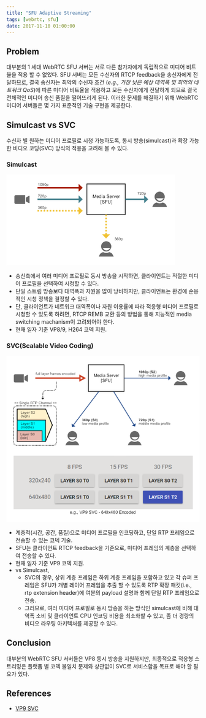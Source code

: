 ```yaml
---
title: "SFU Adaptive Streaming"
tags: [webrtc, sfu]
date: 2017-11-10 01:00:00
---
```


## Problem
대부분의 1 세대 WebRTC SFU 서버는 서로 다른 참가자에게 독립적으로 미디어 비트율을 적용 할 수 없었다. SFU 서버는 모든 수신자의 RTCP feedback을 송신자에게 전달하므로, 결국 송신자는 최악의 수신자 조건 (*e.g., 가장 낮은 예상 대역폭 및 최악의 네트워크 QoS*)에 따른 미디어 비트율을 적용하고 모든 수신자에게 전달하게 되므로 결국 전체적인 미디어 송신 품질을 떨어뜨리게 된다. 이러한 문제를 해결하기 위해 WebRTC 미디어 서버들은 몇 가지 표준적인 기술 구현을 제공한다.


## Simulcast vs SVC
수신자 별 원하는 미디어 프로필로 시청 가능하도록, 동시 방송(simulcast)과 확장 가능한 비디오 코딩(SVC) 방식의 적용을 고려해 볼 수 있다.

### Simulcast
![Simulcast](../assets/images/simulcast.png)
- 송신측에서 여러 미디어 프로필로 동시 방송을 시작하면, 클라이언트는 적절한 미디어 프로필을 선택하여 시청할 수 있다.
- 단일 스트림 방송보다 대역폭과 자원을 많이 낭비하지만, 클라이언트는 환경에 순응적인 시청 정책을 결정할 수 있다.
- 단, 클라이언트가 네트워크 대역폭이나 자원 이용률에 따라 적응형 미디어 프로필로 시청할 수 있도록 하려면, RTCP REMB 교환 등의 방법을 통해 지능적인 media switching machanism이 고려되어야 한다. 
- 현재 일자 기준 VP8/9, H264 코덱 지원.

### SVC(Scalable Video Coding)
![SVC](../assets/images/svc.png)
- 계층적(시간, 공간, 품질)으로 미디어 프로필을 인코딩하고, 단일 RTP 프레임으로 전송할 수 있는 코덱 기술.
- SFU는 클라이언트 RTCP feedback을 기준으로, 미디어 프레임의 계층을 선택하여 전송할 수 있다.
- 현재 일자 기준 VP9 코덱 지원.
- vs Simulcast,
  - SVC의 경우, 상위 계층 프레임은 하위 계층 프레임을 포함하고 있고 각 슈퍼 프레임은 SFU가 개별 레이어 프레임을 추출 할 수 있도록 RTP 확장 패킷(i.e., rtp extension header)에 여분의 payload 설명과 함께 단일 RTP 프레임으로 전송.
  - 그러므로, 여러 미디어 프로필로 동시 방송을 하는 방식인 simulcast에 비해 대역폭 소비 및 클라이언트 CPU 인코딩 비용을 최소화할 수 있고, 좀 더 경량의 비디오 라우팅 아키텍처를 제공할 수 있다.


## Conclusion
대부분의 WebRTC SFU 서버들은 VP8 동시 방송을 지원하지만, 최종적으로 적응형 스트리밍은 플랫폼 별 코덱 불일치 문제와 상관없이 SVC로 서비스함을 목표로 해야 할 필요가 있다.


## References
- [VP9 SVC](https://webrtchacks.com/chrome-vp9-svc/)
